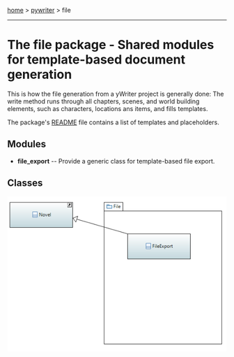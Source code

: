[home](../../index) > [pywriter](pywriter) > file

---

# The file package - Shared modules for template-based document generation

This is how the file generation from a yWriter project is generally done:
The write method runs through all chapters, scenes, and world building 
elements, such as characters, locations ans items, and fills templates. 

The package's [README](https://github.com/peter88213/PyWriter/tree/master/src/pywriter/file#readme) file contains a list of templates and placeholders.

## Modules
 
- **file_export** -- Provide a generic class for template-based file export.

## Classes

![file package class diagram](img/file_package_class_diagram.png)